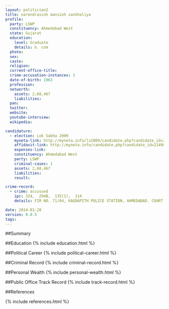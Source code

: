 ```yaml
---
layout: politician2
title: narendrasinh mansinh sankhaliya
profile: 
  party: LSWP
  constituency: Ahmedabad West
  state: Gujarat
  education: 
    level: Graduate
    details: b. com
  photo: 
  sex: 
  caste: 
  religion: 
  current-office-title: 
  crime-accusation-instances: 1
  date-of-birth: 1963
  profession: 
  networth: 
    assets: 2,68,467
    liabilities: 
  pan: 
  twitter: 
  website: 
  youtube-interview: 
  wikipedia: 

candidature: 
  - election: Lok Sabha 2009
    myneta-link: http://myneta.info/ls2009/candidate.php?candidate_id=2149
    affidavit-link: http://myneta.info/candidate.php?candidate_id=2149&scan=original
    expenses-link: 
    constituency: Ahmedabad West 
    party: LSWP
    criminal-cases: 1
    assets: 2,68,467
    liabilities: 
    result:  

crime-record: 
  - crime: accussed
    ipc: 324,  294B,  135(1),  114
    details: FIR NO. 71/04, KAGDAPITH POLICE STATION, AHMEDABAD. COURT NO. 4, AHMEDABAD. 

date: 2014-01-28
version: 0.0.5
tags: 
---
```

##Summary


##Education
{% include education.html %}


##Political Career
{% include political-career.html %}


##Criminal Record
{% include criminal-record.html %}


##Personal Wealth
{% include personal-wealth.html %}


##Public Office Track Record
{% include track-record.html %}


##References


{% include references.html %}